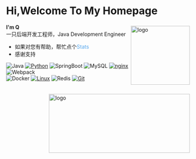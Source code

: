 # Hi,Welcome To My Homepage



**I'm Q**
<img src="https://github-readme-stats.vercel.app/api?username=Q-1515&show_icons=true&theme=buefy&count_private=true" alt="logo" height="160" align="right" style="margin: 5px; margin-bottom: 20px;"/></br>
一只后端开发工程师，Java Development Engineer 


* 如果对您有帮助，帮忙点个<font color= "#5aa9ee">Stats</font>
* 感谢支持


![Java](https://img.shields.io/badge/-Java-007396?style=flat-square&logo=java&logoColor=ffffff)
[![Python](https://img.shields.io/badge/-Python-3776AB?style=flat-square&logo=python&logoColor=ffffff)](https://www.python.org/)
![SpringBoot](https://img.shields.io/badge/-SpringBoot-4FC08D?style=flat-square&logo=SpringBoot&logoColor=white)
![MySQL](https://img.shields.io/badge/-MySQL-f05032?style=flat-square&logo=MySQL&logoColor=white)
[![nginx](https://img.shields.io/badge/-Nginx-4FC08D?style=flat-square&logo=Nginx&logoColor=ffffff)](http://nginx.org)
![Webpack](https://img.shields.io/badge/-Webpack-8DD6F9?style=flat-square&logo=webpack&logoColor=ffffff)</br>
![Docker](https://img.shields.io/badge/Docker-2496ED?style=flat-square&logo=docker&logoColor=ffffff)
[![Linux](https://img.shields.io/badge/-Linux-333333?style=flat-square&logo=linux&logoColor=white)](https://www.linuxfoundation.org/)
![Redis](https://img.shields.io/badge/-Redis-CB3837?style=flat-square&logo=Redis&logoColor=white)
[![Git](https://img.shields.io/badge/-Git-f05032?style=flat-square&logo=git&logoColor=white)](https://git-scm.com/)

<img src="https://github-readme-stats.vercel.app/api/top-langs/?username=Q-1515&theme=buefy&layout=compact" alt="logo" height="160" width = "383" align="right" style="margin: 5px; margin-bottom: 20px;"/></br>

